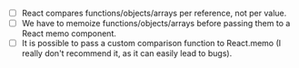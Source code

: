 - [ ] React compares functions/objects/arrays per reference, not per value.
- [ ] We have to memoize functions/objects/arrays before passing them to a React memo component.
- [ ] It is possible to pass a custom comparison function to React.memo (I really don't recommend it, as it can easily lead to bugs).
